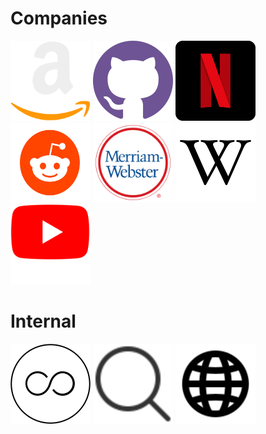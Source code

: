 # Companies
<img src="./gen/Amazon.svg" height="128px" width="128px">
<img src="./gen/Github.svg" height="128px" width="128px">
<img src="./gen/Netflix.svg" height="128px" width="128px">
<img src="./gen/Reddit.svg" height="128px" width="128px">
<img src="./gen/Webster.svg" height="128px" width="128px">
<img src="./gen/Wikipedia.svg" height="128px" width="128px">
<img src="./gen/Youtube.svg" height="128px" width="128px">

# Internal
<img src="./gen/Amos.svg" height="128px" width="128px">
<img src="./gen/Basic.svg" height="128px" width="128px">
<img src="./gen/Web.svg" height="128px" width="128px">
